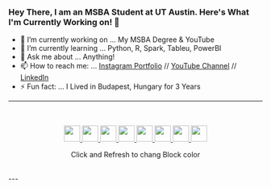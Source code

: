 ### Hey There, I am an MSBA Student at UT Austin. Here's What I'm Currently Working on! 👋


- 🔭 I’m currently working on ... My MSBA Degree & YouTube
- 🌱 I’m currently learning ... Python, R, Spark, Tableu, PowerBI
- 💬 Ask me about ... Anything!
- 📫 How to reach me: ... [Instagram Portfolio](http://instagram.com/ad_sony) // [YouTube Channel](Http://bit.do/MangoTalks) // [LinkedIn](http://LinkedIn.com/in/adsayyed)
- ⚡ Fun fact: ... I Lived in Budapest, Hungary for 3 Years

---

<div align="center">
  <br>
  <br>
  <a href="https://status.nmoo.dev/blocks/1">
    <img src="https://status.nmoo.dev/blocks/1" width="32" height="32">
  </a>
  <a href="https://status.nmoo.dev/blocks/2">
    <img src="https://status.nmoo.dev/blocks/2" width="32" height="32">
  </a>
  <a href="https://status.nmoo.dev/blocks/3">
    <img src="https://status.nmoo.dev/blocks/3" width="32" height="32">
  </a>
  <a href="https://status.nmoo.dev/blocks/4">
    <img src="https://status.nmoo.dev/blocks/4" width="32" height="32">
  </a>
  <a href="https://status.nmoo.dev/blocks/5">
    <img src="https://status.nmoo.dev/blocks/5" width="32" height="32">
  </a>
  <a href="https://status.nmoo.dev/blocks/6">
    <img src="https://status.nmoo.dev/blocks/6" width="32" height="32">
  </a>
  <a href="https://status.nmoo.dev/blocks/7">
    <img src="https://status.nmoo.dev/blocks/7" width="32" height="32">
  </a>
  <a href="https://status.nmoo.dev/blocks/8">
    <img src="https://status.nmoo.dev/blocks/8" width="32" height="32">
  </a>
  <p align="center">Click and Refresh to chang Block color </P>
  <br>
 </div>
 ---
